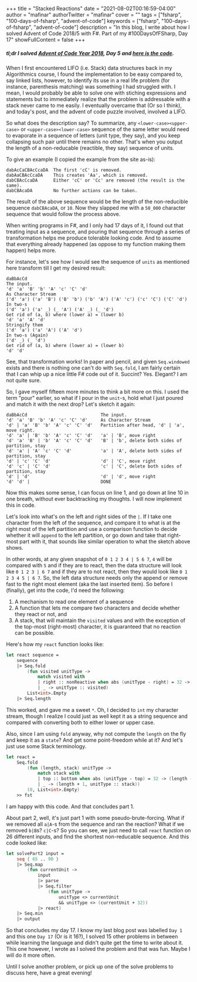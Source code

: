 +++
title = "Stacked Reactions"
date = "2021-08-02T00:16:59-04:00"
author = "mafinar"
authorTwitter = "mafinar"
cover = ""
tags = ["fsharp", "100-days-of-fsharp", "advent-of-code"]
keywords = ["fsharp", "100-days-of-fsharp", "advent-of-code"]
description = "In this blog, I write about how I solved Advent of Code 2018/5 with F#. Part of my #100DaysOfFSharp, Day 17"
showFullContent = false
+++

##### tl;dr I solved [Advent of Code Year 2018](//adventofcode.com/2018/day/5), Day 5 and [here is the code](//github.com/code-shoily/AdventOfCode/blob/master/fsharp/Y18/Year2018Day05.fs). 

When I first encountered LIFO (i.e. Stack) data structures back in my Algorithmics course, I found the implementation to be easy compared to, say linked lists, however, to identify its use in a real life problem (for instance, parenthesis matching) was something I had struggled with. I mean, I would probably be able to solve one with stiching expressions and statements but to immediately realize that the problem is addressable with a stack never came to me easily. I eventually overcame that (Or so I think), and today's post, and the advent of code puzzle involved, involved a LIFO.

So what does the description say? To summarize, any `<lower-case><upper-case>` or `<upper-case><lower-case>` sequence of the same letter would need to evaporate in a sequence of letters (unit type, they say), and you keep collapsing such pair until there remains no other. That's when you output the length of a non-reducable (reactible, they say) sequence of units.

To give an example (I copied the example from the site as-is):

```
dabAcCaCBAcCcaDA  The first 'cC' is removed.
dabAaCBAcCcaDA    This creates 'Aa', which is removed.
dabCBAcCcaDA      Either 'cC' or 'Cc' are removed (the result is the same).
dabCBAcaDA        No further actions can be taken.
```

The result of the above sequence would be the length of the non-reducible sequence `dabCBAcaDA`, or `10`. Now they slapped me with a `50_000` character sequence that would follow the process above.

When writing programs in F#, and I only had 17 days of it, I found out that treating input as a sequence, and pouring that sequence through a series of transformation helps me produce tolerable looking code. And to assume that everything already happened (as oppose to my function making them happen) helps more.

For instance, let's see how I would see the sequence of `units` as mentioned here transform till I get my desired result:

```
daBbAcCd                                                                    The input.
'd' 'a' 'B' 'b' 'A' 'c' 'C' 'd'                                             As Character Stream
('d' 'a') ('a' 'B') ('B' 'b') ('b' 'A') ('A' 'c') ('c' 'C') ('C' 'd')       In two-s
('d' 'a') ('a' _) (_ 'A') ('A' _) (_ 'd')                                   Get rid of (a, b) where (lower a) = (lower b)
'd' 'a' 'A' 'd'                                                             Stringify them
('d' 'a') ('a' 'A') ('A' 'd')                                               In two-s (Again)
('d' _) (_ 'd')                                                             Get rid of (a, b) where (lower a) = (lower b)  
'd' 'd'
```

See, that transformation works! In paper and pencil, and given `Seq.windowed` exists and there is nothing one can't do with `Seq.fold`, I am fairly certain that I can whip up a nice little F# code out of it. Succint? Yes. Elegant? I am not quite sure.

So, I gave myself fifteen more minutes to think a bit more on this. I used the term "pour" earlier, so what if I pour in the `unit`-s, hold what I just poured and match it with the next drop? Let's sketch it again:

```
daBbAcCd                            The input.
'd' 'a' 'B' 'b' 'A' 'c' 'C' 'd'     As Character Stream
'd' | 'a' 'B' 'b' 'A' 'c' 'C' 'd'   Partition after head, 'd' | 'a', move right.
'd' 'a' | 'B' 'b' 'A' 'c' 'C' 'd'   'a' | 'B', move right
'd' 'a' 'B' | 'b' 'A' 'c' 'C' 'd'   'B' | 'b', delete both sides of partition, stay
'd' 'a' | 'A' 'c' 'C' 'd'           'a' | 'A', delete both sides of partition, stay
'd' | 'c' 'C' 'd'                   'd' | 'C', move right
'd' 'c' | 'C' 'd'                   'c' | 'C', delete both sides of partition, stay
'd' | 'd'                           'd' | 'd', move right
'd' 'd' |                           DONE
```

Now this makes some sense, I can focus on line 1, and go down at line 10 in one breath, without ever backtracking my thoughts. I will now implement this in code.

Let's look into what's on the left and right sides of the `|`. If I take one character from the left of the sequence, and compare it to what is at the right most of the left partition and use a comparison function to decide whether it will `append` to the left partition, or go down and take that right-most part with it, that sounds like similar operation to what the sketch above shows.

In other words, at any given snapshot of `0 1 2 3 4 | 5 6 7`, `4` will be compared with `5` and if they are to react, then the data structure will look like `0 1 2 3 | 6 7` and if they are to not react, then they would look like `0 1 2 3 4 5 | 6 7`. So, the left data structure needs only the append or remove fast to the right most element (aka the last inserted item). So before I (finally), get into the code, I'd need the following:

1. A mechanism to read one element of a sequence
2. A function that lets me compare two characters and decide whether they react or not, and 
3. A stack, that will maintain the `visited` values and with the exception of the top-most (right-most) character, it is guaranteed that no reaction can be possible.

Here's how my `react` function looks like:

```fsharp
let react sequence =
    sequence
    |> Seq.fold
        (fun visited unitType ->
            match visited with
            | right :: nonReactive when abs (unitType - right) = 32 -> nonReactive
            | _ -> unitType :: visited)
        List<int>.Empty
    |> Seq.length
```

This worked, and gave me a sweet `*`. Oh, I decided to `int` my character stream, though I realize I could just as well kept it as a string sequence and compared with converting both to either lower or upper case. 

Also, since I am using `fold` anyway, why not compute the `length` on the fly and keep it as a `state`? And get some point-freedom while at it? And let's just use some Stack terminology.

```fsharp
let react =
    Seq.fold
        (fun (length, stack) unitType ->
            match stack with
            | top :: bottom when abs (unitType - top) = 32 -> (length - 1, bottom)
            | _ -> (length + 1, unitType :: stack))
        (0, List<int>.Empty)
    >> fst
```
I am happy with this code. And that concludes part 1.

About part 2, well, it's just part 1 with some pseudo-brute-forcing. What if we removed all `a|A`-s from the sequence and ran the reaction? What if we removed `b|B`s? `c|C`-s? So you can see, we just need to call `react` function on 26 different inputs, and find the shortest non-reducable sequence. And this code looked like:

```fsharp
let solvePart2 input =
    seq { 65 .. 90 }
    |> Seq.map
        (fun currentUnit ->
            input
            |> parse
            |> Seq.filter
                (fun unitType ->
                    unitType <> currentUnit
                    && unitType <> (currentUnit + 32))
            |> react)
    |> Seq.min
    |> output
```

So that concludes my day 17. I know my last blog post was labelled `Day 1` and this one `Day 17` (Or is it 16?), I solved 15 other problems in between while learning the language and didn't quite get the time to write about it. This one however, I wrote as I solved the problem and that was fun. Maybe I will do it more often.

Until I solve another problem, or pick up one of the solve problems to discuss here, have a great evening!
